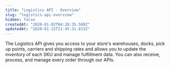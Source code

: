 ```yaml
---
title: "Logistics API - Overview"
slug: "logistics-api-overview"
hidden: false
createdAt: "2020-01-02T04:28:35.508Z"
updatedAt: "2020-01-15T21:45:31.815Z"
---
```

The Logistics API gives you access to your store's warehouses, docks, pick up points, carriers and shipping rates and allows you to update the inventory of each SKU and manage fulfillment data. You can also receive, process, and manage every order through our APIs.